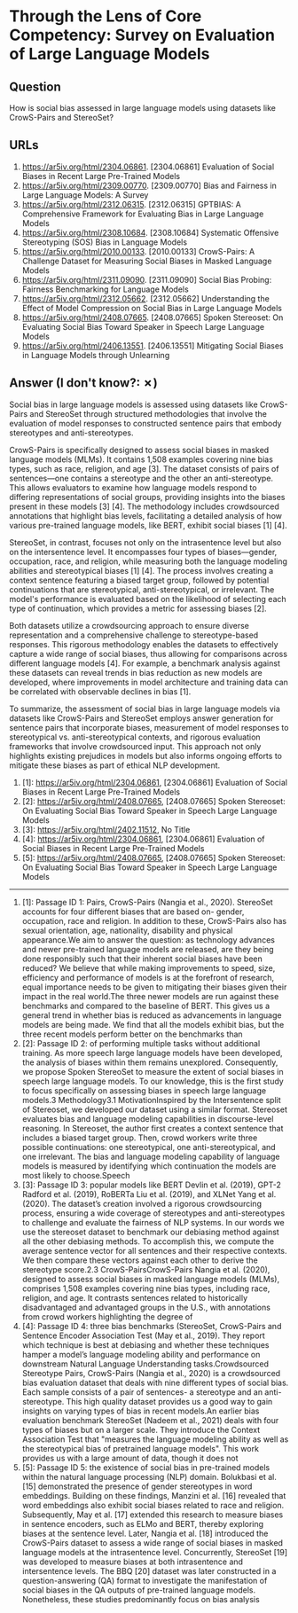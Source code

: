 # Through the Lens of Core Competency: Survey on Evaluation of Large Language Models

## Question

How is social bias assessed in large language models using datasets like CrowS-Pairs and StereoSet?

## URLs

1. https://ar5iv.org/html/2304.06861. [2304.06861] Evaluation of Social Biases in Recent Large Pre-Trained Models
2. https://ar5iv.org/html/2309.00770. [2309.00770] Bias and Fairness in Large Language Models: A Survey
3. https://ar5iv.org/html/2312.06315. [2312.06315] GPTBIAS: A Comprehensive Framework for Evaluating Bias in Large Language Models
4. https://ar5iv.org/html/2308.10684. [2308.10684] Systematic Offensive Stereotyping (SOS) Bias in Language Models
5. https://ar5iv.org/html/2010.00133. [2010.00133] CrowS-Pairs: A Challenge Dataset for Measuring Social Biases in Masked Language Models
6. https://ar5iv.org/html/2311.09090. [2311.09090] Social Bias Probing: Fairness Benchmarking for Language Models
7. https://ar5iv.org/html/2312.05662. [2312.05662] Understanding the Effect of Model Compression on Social Bias in Large Language Models
8. https://ar5iv.org/html/2408.07665. [2408.07665] Spoken Stereoset: On Evaluating Social Bias Toward Speaker in Speech Large Language Models
9. https://ar5iv.org/html/2406.13551. [2406.13551] Mitigating Social Biases in Language Models through Unlearning

## Answer (I don't know?: ✗)

Social bias in large language models is assessed using datasets like CrowS-Pairs and StereoSet through structured methodologies that involve the evaluation of model responses to constructed sentence pairs that embody stereotypes and anti-stereotypes.

CrowS-Pairs is specifically designed to assess social biases in masked language models (MLMs). It contains 1,508 examples covering nine bias types, such as race, religion, and age [3]. The dataset consists of pairs of sentences—one contains a stereotype and the other an anti-stereotype. This allows evaluators to examine how language models respond to differing representations of social groups, providing insights into the biases present in these models [3] [4]. The methodology includes crowdsourced annotations that highlight bias levels, facilitating a detailed analysis of how various pre-trained language models, like BERT, exhibit social biases [1] [4].

StereoSet, in contrast, focuses not only on the intrasentence level but also on the intersentence level. It encompasses four types of biases—gender, occupation, race, and religion, while measuring both the language modeling abilities and stereotypical biases [1] [4]. The process involves creating a context sentence featuring a biased target group, followed by potential continuations that are stereotypical, anti-stereotypical, or irrelevant. The model's performance is evaluated based on the likelihood of selecting each type of continuation, which provides a metric for assessing biases [2].

Both datasets utilize a crowdsourcing approach to ensure diverse representation and a comprehensive challenge to stereotype-based responses. This rigorous methodology enables the datasets to effectively capture a wide range of social biases, thus allowing for comparisons across different language models [4]. For example, a benchmark analysis against these datasets can reveal trends in bias reduction as new models are developed, where improvements in model architecture and training data can be correlated with observable declines in bias [1].

To summarize, the assessment of social bias in large language models via datasets like CrowS-Pairs and StereoSet employs answer generation for sentence pairs that incorporate biases, measurement of model responses to stereotypical vs. anti-stereotypical contexts, and rigorous evaluation frameworks that involve crowdsourced input. This approach not only highlights existing prejudices in models but also informs ongoing efforts to mitigate these biases as part of ethical NLP development.

1. [1]:  https://ar5iv.org/html/2304.06861, [2304.06861] Evaluation of Social Biases in Recent Large Pre-Trained Models
2. [2]:  https://ar5iv.org/html/2408.07665, [2408.07665] Spoken Stereoset: On Evaluating Social Bias Toward Speaker in Speech Large Language Models
3. [3]:  https://ar5iv.org/html/2402.11512, No Title
4. [4]:  https://ar5iv.org/html/2304.06861, [2304.06861] Evaluation of Social Biases in Recent Large Pre-Trained Models
5. [5]:  https://ar5iv.org/html/2408.07665, [2408.07665] Spoken Stereoset: On Evaluating Social Bias Toward Speaker in Speech Large Language Models
---
1. [1]:  Passage ID 1: Pairs, CrowS-Pairs (Nangia et al., 2020). StereoSet accounts for four different biases that are based on- gender, occupation, race and religion. In addition to these, CrowS-Pairs also has sexual orientation, age, nationality, disability and physical appearance.We aim to answer the question: as technology advances and newer pre-trained language models are released, are they being done responsibly such that their inherent social biases have been reduced? We believe that while making improvements to speed, size, efficiency and performance of models is at the forefront of research, equal importance needs to be given to mitigating their biases given their impact in the real world.The three newer models are run against these benchmarks and compared to the baseline of BERT. This gives us a general trend in whether bias is reduced as advancements in language models are being made. We find that all the models exhibit bias, but the three recent models perform better on the benchmarks than
2. [2]:  Passage ID 2: of performing multiple tasks without additional training. As more speech large language models have been developed, the analysis of biases within them remains unexplored. Consequently, we propose Spoken StereoSet to measure the extent of social biases in speech large language models. To our knowledge, this is the first study to focus specifically on assessing biases in speech large language models.3 Methodology3.1 MotivationInspired by the Intersentence split of Stereoset, we developed our dataset using a similar format. Stereoset evaluates bias and language modeling capabilities in discourse-level reasoning. In Stereoset, the author first creates a context sentence that includes a biased target group. Then, crowd workers write three possible continuations: one stereotypical, one anti-stereotypical, and one irrelevant. The bias and language modeling capability of language models is measured by identifying which continuation the models are most likely to choose.Speech
3. [3]:  Passage ID 3: popular models like BERT Devlin et al. (2019), GPT-2 Radford et al. (2019), RoBERTa Liu et al. (2019), and XLNet Yang et al. (2020). The dataset’s creation involved a rigorous crowdsourcing process, ensuring a wide coverage of stereotypes and anti-stereotypes to challenge and evaluate the fairness of NLP systems. In our words we use the stereoset dataset to benchmark our debiasing method against all the other debiasing methods. To accomplish this, we compute the average sentence vector for all sentences and their respective contexts. We then compare these vectors against each other to derive the stereotype score.2.3 CrowS-PairsCrowS-Pairs Nangia et al. (2020), designed to assess social biases in masked language models (MLMs), comprises 1,508 examples covering nine bias types, including race, religion, and age. It contrasts sentences related to historically disadvantaged and advantaged groups in the U.S., with annotations from crowd workers highlighting the degree of
4. [4]:  Passage ID 4: three bias benchmarks (StereoSet, CrowS-Pairs and Sentence Encoder Association Test (May et al., 2019). They report which technique is best at debiasing and whether these techniques hamper a model’s language modeling ability and performance on downstream Natural Language Understanding tasks.Crowdsourced Stereotype Pairs, CrowS-Pairs (Nangia et al., 2020) is a crowdsourced bias evaluation dataset that deals with nine different types of social bias. Each sample consists of a pair of sentences- a stereotype and an anti-stereotype. This high quality dataset provides us a good way to gain insights on varying types of bias in recent models.An earlier bias evaluation benchmark StereoSet (Nadeem et al., 2021) deals with four types of biases but on a larger scale. They introduce the Context Association Test that "measures the language modeling ability as well as the stereotypical bias of pretrained language models". This work provides us with a large amount of data, though it does not
5. [5]:  Passage ID 5: the existence of social bias in pre-trained models within the natural language processing (NLP) domain. Bolukbasi et al. [15] demonstrated the presence of gender stereotypes in word embeddings. Building on these findings, Manzini et al. [16] revealed that word embeddings also exhibit social biases related to race and religion. Subsequently, May et al. [17] extended this research to measure biases in sentence encoders, such as ELMo and BERT, thereby exploring biases at the sentence level. Later, Nangia et al. [18] introduced the CrowS-Pairs dataset to assess a wide range of social biases in masked language models at the intrasentence level. Concurrently, StereoSet [19] was developed to measure biases at both intrasentence and intersentence levels. The BBQ [20] dataset was later constructed in a question-answering (QA) format to investigate the manifestation of social biases in the QA outputs of pre-trained language models. Nonetheless, these studies predominantly focus on bias analysis